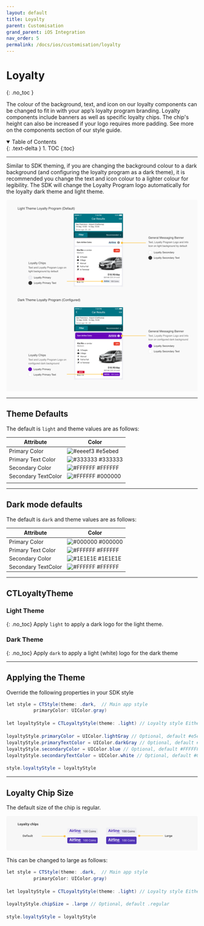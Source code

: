 ```yaml
---
layout: default
title: Loyalty
parent: Customisation
grand_parent: iOS Integration
nav_order: 5
permalink: /docs/ios/customisation/loyalty
---
```


# Loyalty
{: .no_toc }

The colour of the background, text, and icon on our loyalty components can be changed to fit in with your app’s loyalty program branding. Loyalty components include banners as well as specific loyalty chips. The chip's height can also be increased if your logo requires more padding. See more on the components section of our style guide. 

<details open markdown="block">
  <summary>
    Table of Contents
  </summary>
  {: .text-delta }
1. TOC
{:toc}
</details>

---

Similar to SDK theming, if you are changing the background colour to a dark background (and configuring the loyalty program as a dark theme), it is recommended you change the text and icon colour to a lighter colour for legibility. The SDK will change the Loyalty Program logo automatically for the loyalty dark theme and light theme.

<picture>
  <source media="(max-width: 920px)" srcset="/uploads/loyalty-theming.png">
  <source media="(min-width: 920px)" srcset="/uploads/loyalty-theming.png">
  <img src="/uploads/loyalty-theming.png">
</picture>

---

## Theme Defaults 

The default is ```light``` and theme values are as follows:

| Attribute                   	| Color                                                                   	|
|-----------------------------	|-------------------------------------------------------------------------	|
| Primary Color       	         | ![#eeeef3](https://via.placeholder.com/10/eeeef3/000000?text=+) #e5ebed 	|
| Primary Text Color    	      | ![#333333](https://via.placeholder.com/10/333333/000000?text=+) #333333 	|
| Secondary Color     	         | ![#FFFFFF](https://via.placeholder.com/10/FFFFFF/000000?text=+) #FFFFFF 	|
| Secondary TextColor 	         | ![#FFFFFF](https://via.placeholder.com/10/000000/000000?text=+) #000000 	|
| <span class="d-inline-block p-2 mr-1 v-align-middle bg-purple-000"></span> 

---

## Dark mode defaults

The default is ```dark``` and theme values are as follows:

| Attribute                   	| Color                                                                   	|
|-----------------------------	|-------------------------------------------------------------------------	|
| Primary Color       	         | ![#000000](https://via.placeholder.com/10/000000/000000?text=+) #000000 	|
| Primary Text Color    	      | ![#FFFFFF](https://via.placeholder.com/10/FFFFFF/000000?text=+) #FFFFFF 	|
| Secondary Color     	         | ![#1E1E1E](https://via.placeholder.com/10/1E1E1E/000000?text=+) #1E1E1E 	|
| Secondary TextColor 	         | ![#FFFFFF](https://via.placeholder.com/10/FFFFFF/000000?text=+) #FFFFFF 	|

---

## CTLoyaltyTheme

### Light Theme
{: .no_toc}
Apply ```light``` to apply a dark logo for the light theme.

### Dark Theme
{: .no_toc}
Apply ```dark``` to apply a light (white) logo for the dark theme

---

## Applying the Theme 
Override the following properties in your SDK style

```java
let style = CTStyle(theme: .dark,  // Main app style
          primaryColor: UIColor.gray)

let loyaltyStyle = CTLoyaltyStyle(theme: .light) // Loyalty style Either .light (default) or .dark

loyaltyStyle.primaryColor = UIColor.lightGray // Optional, default #e5ebed
loyaltyStyle.primaryTextColor = UIColor.darkGray // Optional, default #333333
loyaltyStyle.secondaryColor = UIColor.blue // Optional, default #FFFFFF
loyaltyStyle.secondaryTextColor = UIColor.white // Optional, default #000000

style.loyaltyStyle = loyaltyStyle
```   

---

## Loyalty Chip Size
The default size of the chip is regular.

![](/uploads/loyalty_chip.png)

 This can be changed to large as follows: 

```java
let style = CTStyle(theme: .dark,  // Main app style
          primaryColor: UIColor.gray)

let loyaltyStyle = CTLoyaltyStyle(theme: .light) // Loyalty style Either .light (default) or .dark

loyaltyStyle.chipSize = .large // Optional, default .regular

style.loyaltyStyle = loyaltyStyle
```   